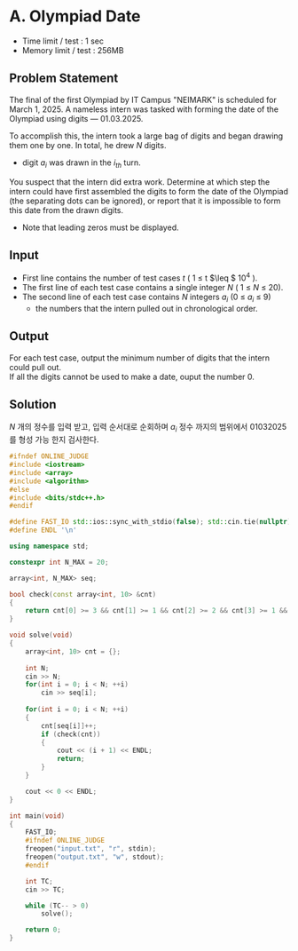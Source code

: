 # A. Olympiad Date

- Time limit / test : 1 sec
- Memory limit / test : 256MB

## Problem Statement

The final of the first Olympiad by IT Campus "NEIMARK" is scheduled for March 1, 2025. A nameless intern was tasked with forming the date of the Olympiad using digits — 01.03.2025.

To accomplish this, the intern took a large bag of digits and began drawing them one by one. In total, he drew $N$ digits.

- digit $a_i$ was drawn in the $i_{th}$ turn.

You suspect that the intern did extra work.
Determine at which step the intern could have first assembled the digits to form the date of the Olympiad (the separating dots can be ignored), or report that it is impossible to form this date from the drawn digits.

- Note that leading zeros must be displayed.

## Input

- First line contains the number of test cases $t$ ( 1 $\leq$ t $\leq $ $10^4$ ).
- The first line of each test case contains a single integer $N$ ( 1 $\leq$ $N$ $\leq$ 20).
- The second line of each test case contains $N$ integers $a_i$ (0 $\leq$ $a_i$ $\leq$ 9)
  - the numbers that the intern pulled out in chronological order.

## Output

For each test case, output the minimum number of digits that the intern could pull out.\
If all the digits cannot be used to make a date, ouput the number 0.

## Solution

$N$ 개의 정수를 입력 받고, 입력 순서대로 순회하며 $a_i$ 정수 까지의 범위에서 $01032025$ 를 형성 가능 한지 검사한다.

```cpp
#ifndef ONLINE_JUDGE
#include <iostream>
#include <array>
#include <algorithm>
#else
#include <bits/stdc++.h>
#endif

#define FAST_IO std::ios::sync_with_stdio(false); std::cin.tie(nullptr); std::cout.tie(nullptr);
#define ENDL '\n'

using namespace std;

constexpr int N_MAX = 20;

array<int, N_MAX> seq;

bool check(const array<int, 10> &cnt)
{
    return cnt[0] >= 3 && cnt[1] >= 1 && cnt[2] >= 2 && cnt[3] >= 1 && cnt[5] >= 1;
}

void solve(void)
{
    array<int, 10> cnt = {};
    
    int N;
    cin >> N;
    for(int i = 0; i < N; ++i)
        cin >> seq[i];
    
    for(int i = 0; i < N; ++i)
    {
        cnt[seq[i]]++;
        if (check(cnt))
        {
            cout << (i + 1) << ENDL;
            return;
        }
    }

    cout << 0 << ENDL;
}

int main(void)
{
    FAST_IO;
    #ifndef ONLINE_JUDGE
    freopen("input.txt", "r", stdin);
    freopen("output.txt", "w", stdout);
    #endif

    int TC;
    cin >> TC;

    while (TC-- > 0)
        solve();

    return 0;
}
```
